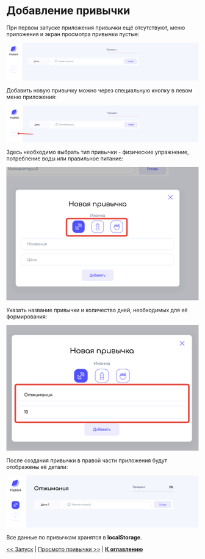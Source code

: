 # Добавление привычки

При первом запуске приложения привычки ещё отсутствуют, меню приложения и экран просмотра привычки пустые:

![](img/01.png)

Добавить новую привычку можно через специальную кнопку в левом меню приложения:

![](img/02.png)

Здесь необходимо выбрать тип привычки - физические упражнение, потребление воды или правильное питание:

![](img/03.png)

Указать название привычки и количество дней, необходимых для её формирования:

![](img/04.png)

После создания привычки в правой части приложения будут отображены её детали:

![](img/05.png)

Все данные по привычкам хранятся в **localStorage**.

[<< Запуск](../02-start/README.md) | [Просмотр привычки >>](../04-show-habbit/README.md) | [**К оглавлению**](../README.md)